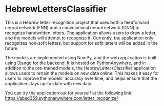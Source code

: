 # HebrewLettersClassifier
This is a Hebrew letter recognition project that uses both a feedforward neural network (FNN) and a convolutional neural network (CNN) to recognize handwritten letters. The application allows users to draw a letter, and the models will attempt to recognize it. Currently, the application only recognizes non-sofit letters, but support for sofit letters will be added in the future.

The models are implemented using NumPy, and the web application is built using Django for the backend. It is hosted on PythonAnywhere, and in addition to the pre-trained models, the HebrewLettersClassifier application allows users to retrain the models on new data online. This makes it easy for users to improve the models' accuracy over time, and helps ensure that the application stays up-to-date with new data.

You can try the application out for yourself at the following link: https://abed359.pythonanywhere.com/letter_recognize/
